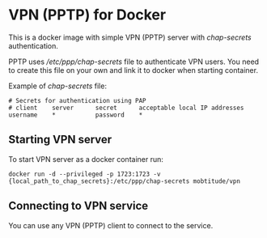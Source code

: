 # VPN (PPTP) for Docker

This is a docker image with simple VPN (PPTP) server with _chap-secrets_ authentication.

PPTP uses _/etc/ppp/chap-secrets_ file to authenticate VPN users.
You need to create this file on your own and link it to docker when starting container.

Example of _chap-secrets_ file:
````
# Secrets for authentication using PAP
# client    server      secret      acceptable local IP addresses
username    *           password    *
````

## Starting VPN server

To start VPN server as a docker container run:
````
docker run -d --privileged -p 1723:1723 -v {local_path_to_chap_secrets}:/etc/ppp/chap-secrets mobtitude/vpn
````

## Connecting to VPN service
You can use any VPN (PPTP) client to connect to the service.

